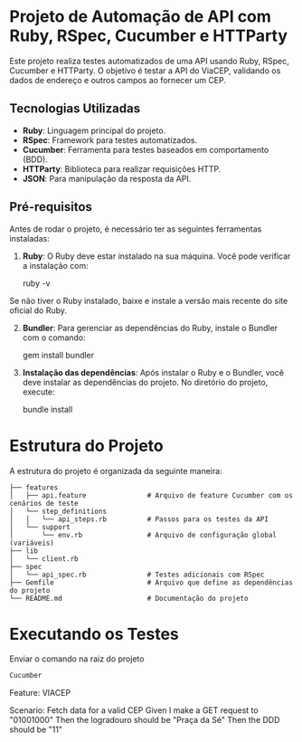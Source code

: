 # Projeto de Automação de API com Ruby, RSpec, Cucumber e HTTParty

Este projeto realiza testes automatizados de uma API usando Ruby, RSpec, Cucumber e HTTParty. O objetivo é testar a API do ViaCEP, validando os dados de endereço e outros campos ao fornecer um CEP.

## Tecnologias Utilizadas

- **Ruby**: Linguagem principal do projeto.
- **RSpec**: Framework para testes automatizados.
- **Cucumber**: Ferramenta para testes baseados em comportamento (BDD).
- **HTTParty**: Biblioteca para realizar requisições HTTP.
- **JSON**: Para manipulação da resposta da API.

## Pré-requisitos

Antes de rodar o projeto, é necessário ter as seguintes ferramentas instaladas:

1. **Ruby**: O Ruby deve estar instalado na sua máquina. Você pode verificar a instalação com:

   ruby -v

Se não tiver o Ruby instalado, baixe e instale a versão mais recente do site oficial do Ruby.

2. **Bundler**: Para gerenciar as dependências do Ruby, instale o Bundler com o comando:

    gem install bundler

3. **Instalação das dependências**: Após instalar o Ruby e o Bundler, você deve instalar as dependências do projeto. No diretório do projeto, execute:

    bundle install


# Estrutura do Projeto

A estrutura do projeto é organizada da seguinte maneira:

```
├── features
│   ├── api.feature               # Arquivo de feature Cucumber com os cenários de teste
│   └── step_definitions
│   │   └── api_steps.rb          # Passos para os testes da API
│   └── support
│       └── env.rb                # Arquivo de configuração global (variáveis)
├── lib
│   └── client.rb   
├── spec
│   └── api_spec.rb               # Testes adicionais com RSpec
├── Gemfile                       # Arquivo que define as dependências do projeto
└── README.md                     # Documentação do projeto
```

# Executando os Testes

 Enviar o comando na raiz do projeto
```bash
Cucumber
```
    


Feature: VIACEP

  Scenario: Fetch data for a valid CEP
    Given I make a GET request to "01001000"
    Then the logradouro should be "Praça da Sé"
    Then the DDD should be "11"
